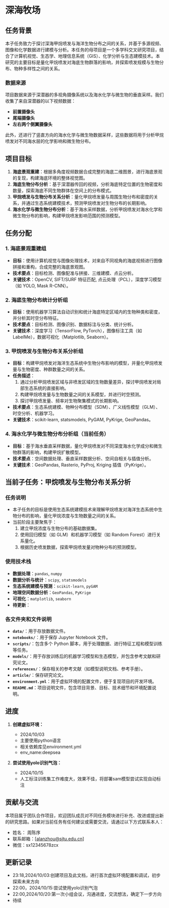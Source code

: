 # 深海牧场

## 任务背景

本子任务致力于探讨深海甲烷喷发与海洋生物分布之间的关系，并基于多源视频、图像和化学数据进行建模与分析。本任务的母项目是一个多学科交叉研究项目，结合了计算机视觉、生态学、地理信息系统（GIS）、化学分析与生态建模技术。本研究的主要目标是量化甲烷喷发对海底生物群落的影响，并探索喷发规模与生物分布、物种多样性之间的关系。

### 数据来源

项目数据来源于深潜器的多视角摄像系统以及海水化学与微生物的垂直采样。我们收集了来自深潜器的以下视频数据：

- **前置摄像头**
- **尾端摄像头**
- **左右两个侧翼摄像头**

此外，还进行了竖直方向的海水化学与微生物数据采样，这些数据将用于分析甲烷喷发对不同海水层的化学影响和微生物分布。

## 项目目标

1. **海底景观重建**：根据多角度视频数据合成完整的海底二维图景，进行海底景观的复现，构建海底环境的整体视觉图。
2. **海底生物分布分析**：基于深潜器传回的视频，分析海底特定位置的生物密度和数量，探索海底不同生物群体在空间上的分布模式。
3. **甲烷喷发与生物分布关系分析**：量化甲烷喷发量与周围生物分布和密度的关系，并通过生态系统建模技术，预测甲烷喷发对生物分布的长期影响。
4. **海水化学与微生物分布分析**：基于海水采样数据，分析甲烷喷发对海水化学和微生物分布的影响，构建甲烷喷发影响范围的预测模型。

## 任务分配

### 1. 海底景观重建组

- **目标**：使用计算机视觉与图像处理技术，对来自不同视角的海底视频进行图像拼接和重构，合成完整的海底景观图。
- **技术要点**：目标检测、图像配准与拼接、三维建模、点云分析。
- **关键技术**：OpenCV, SIFT/SURF 特征匹配, 点云处理（PCL），深度学习模型（如 YOLO, Mask R-CNN）。

### 2. 海底生物分布统计分析组

- **目标**：使用机器学习算法自动识别和统计海底特定区域内的生物种类和密度，并分析其时空分布特征。
- **技术要点**：目标检测、图像识别、数据标注与分类、统计分析。
- **关键技术**：深度学习（TensorFlow, PyTorch），图像标注工具（如 LabelMe），数据可视化（Matplotlib, Seaborn）。

### 3. 甲烷喷发与生物分布关系分析组

- **目标**：构建甲烷喷发对海洋生态系统中生物分布影响的模型，并量化甲烷喷发量与生物密度、种群数量之间的关系。
- **任务描述**：
  1. 通过分析甲烷喷发区域与非喷发区域的生物数量差异，探讨甲烷喷发对局部生态系统的直接影响。
  2. 构建甲烷喷发量与生物数量之间的关系模型，并进行时空预测。
  3. 探讨甲烷喷发量、频率对生物聚集模式的长期影响。
- **技术要点**：生态系统建模、物种分布模型（SDM）、广义线性模型（GLM）、时空分析、机器学习。
- **关键技术**：scikit-learn, statsmodels, PyGAM, PyKrige, GeoPandas。

### 4. 海水化学与微生物分布分析组（**当前任务**）

- **目标**：基于海水垂直采样数据，量化甲烷喷发对不同深度海水化学成分和微生物群落的影响，构建甲烷扩散模型。
- **技术要点**：空间数据处理、垂直采样数据分析、空间自相关与插值分析。
- **关键技术**：GeoPandas, Rasterio, PyProj, Kriging 插值（PyKrige）。

## 当前子任务：甲烷喷发与生物分布关系分析

### 任务说明

- 本子任务的目标是使用生态系统建模技术来理解甲烷喷发对海洋生态系统中生物分布的影响，量化甲烷浓度与生物数量之间的关系。
- 当前阶段主要聚焦于：
  1. 建立甲烷浓度与生物分布的基础数据集。
  2. 使用回归模型（如 GLM）和机器学习模型（如 Random Forest）进行关系量化。
  3. 根据历史喷发数据，探索甲烷喷发量对物种分布的预测模型。

### 使用技术栈

- **数据处理**：`pandas`, `numpy`
- **数据分析与统计**：`scipy`, `statsmodels`
- **生态系统建模与预测**：`scikit-learn`, `pyGAM`
- **地理空间数据分析**：`GeoPandas`, `PyKrige`
- **可视化**：`matplotlib`, `seaborn`
- **待更新**：

### 各文件夹和文件说明

- **`data/`**：用于存放数据文件。
- **`notebooks/`**：用于保存 Jupyter Notebook 文件。
- **`scripts/`**：包含多个 Python 脚本，用于处理数据、进行特征工程和模型训练等任务。
- **`models/`**：用于存放训练后的机器学习模型和生态模型，并包含参考文献和研究论文。
- **`references/`**：保存相关的参考文献（如模型说明文档、参考手册）。
- **`article/`**：保存研究论文。
- **`environment.yml`**：用于虚拟环境的配置文件，便于复现项目的开发环境。
- **`README.md`**：项目说明文件，包含项目背景、目标、技术细节和环境配置说明。

## 进度

1. **创建虚拟环境：**
   - 2024/10/03
   - 主要使用python语言
   - 相关依赖库见environment.yml
   - env_name:deepsea

2. **尝试使用yolo识别气泡：**
   - 2024/10/15
   - 人工标注训练集工作难度大，效果不佳，将部署sam模型尝试实现自动标注

## 贡献与交流

本项目属于团队合作项目，欢迎团队成员对不同任务模块进行补充、改进或提出新的研究思路。如果对当前任务有任何建议或需要交流，请通过以下方式联系本人：

- 姓名： 周陈序
- 联系邮箱：[alanzhou@sjtu.edu.cn]
- 微信：sx12345678zcx

## 更新记录

- 23:18,2024/10/03:创建项目及此文档，进行首次虚拟环境配置和调试，初步探索未来方向
- 22:00，2024/10/15:尝试使用yolo识别气泡
- 22:00,2024/10/20:第一次小组会议，沟通进度，交流想法，确定下一步方向
- 待续

